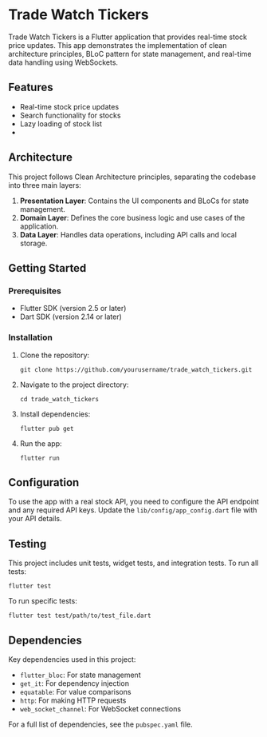 # Trade Watch Tickers

Trade Watch Tickers is a Flutter application that provides real-time stock price updates. 
This app demonstrates the implementation of clean architecture principles, 
BLoC pattern for state management, and real-time data handling using WebSockets.

## Features

- Real-time stock price updates
- Search functionality for stocks
- Lazy loading of stock list
- 
## Architecture

This project follows Clean Architecture principles, separating the codebase into three main layers:

1. **Presentation Layer**: Contains the UI components and BLoCs for state management.
2. **Domain Layer**: Defines the core business logic and use cases of the application.
3. **Data Layer**: Handles data operations, including API calls and local storage.

## Getting Started

### Prerequisites

- Flutter SDK (version 2.5 or later)
- Dart SDK (version 2.14 or later)

### Installation

1. Clone the repository:
   ```
   git clone https://github.com/yourusername/trade_watch_tickers.git
   ```

2. Navigate to the project directory:
   ```
   cd trade_watch_tickers
   ```

3. Install dependencies:
   ```
   flutter pub get
   ```

4. Run the app:
   ```
   flutter run
   ```

## Configuration

To use the app with a real stock API, you need to configure the API endpoint and any required API keys. 
Update the `lib/config/app_config.dart` file with your API details.

## Testing

This project includes unit tests, widget tests, and integration tests. To run all tests:

```
flutter test
```

To run specific tests:

```
flutter test test/path/to/test_file.dart
```

## Dependencies

Key dependencies used in this project:

- `flutter_bloc`: For state management
- `get_it`: For dependency injection
- `equatable`: For value comparisons
- `http`: For making HTTP requests
- `web_socket_channel`: For WebSocket connections

For a full list of dependencies, see the `pubspec.yaml` file.